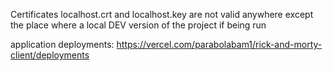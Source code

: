 Certificates localhost.crt and localhost.key are not valid anywhere except the place where a local DEV version of the project if being run

application deployments: https://vercel.com/parabolabam1/rick-and-morty-client/deployments

